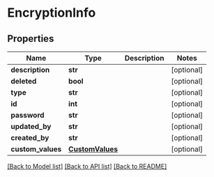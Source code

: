 # EncryptionInfo

## Properties
Name | Type | Description | Notes
------------ | ------------- | ------------- | -------------
**description** | **str** |  | [optional] 
**deleted** | **bool** |  | [optional] 
**type** | **str** |  | [optional] 
**id** | **int** |  | [optional] 
**password** | **str** |  | [optional] 
**updated_by** | **str** |  | [optional] 
**created_by** | **str** |  | [optional] 
**custom_values** | [**CustomValues**](CustomValues.md) |  | [optional] 

[[Back to Model list]](../README.md#documentation-for-models) [[Back to API list]](../README.md#documentation-for-api-endpoints) [[Back to README]](../README.md)

